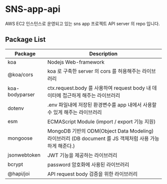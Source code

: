 # SNS-app-api

AWS EC2 인스턴스로 운영되고 있는 sns app 프로젝트 API server 의 repo 입니다.

## Package List

<table>
  <thead>
    <tr>
      <th>Package</th>
      <th>Description</th>
    </tr>
  </thead>
  <tr>
    <td>koa</td>
    <td>Nodejs Web-framework</td>
  </tr>
  <tr>
    <td>@koa/cors</td>
    <td>koa 로 구축한 server 의 cors 를 허용해주는 라이브러리</td>
  </tr>
  <tr>
    <td>koa-bodyparser</td>
    <td>ctx.request.body 를 사용하여 request body 내 데이터에 접근하게 해주는 라이브러리</td>
  </tr>
  <tr>
    <td>dotenv</td>
    <td>.env 파일내에 저장된 환경변수를 app 내에서 사용할 수 있게 해주는 라이브러리</td>
  </tr>
  <tr>
    <td>esm</td>
    <td>ECMAScript Module (import / export 기능 지원)</td>
  </tr>
  <tr>
    <td>mongoose</td>
    <td>MongoDB 기반의 ODM(Object Data Modeling) 라이브러리 (DB document 를 JS 객체처럼 사용 가능하게 해준다.)</td>
  </tr>
  <tr>
    <td>jsonwebtoken</td>
    <td>JWT 기능을 제공하는 라이브러리</td>
  </tr>
  <tr>
    <td>bcrypt</td>
    <td>password 암호화에 사용된 라이브러리</td>
  </tr>
  <tr>
    <td>@hapi/joi</td>
    <td>API request body 검증을 위한 라이브러리</td>
  </tr>
</table>
